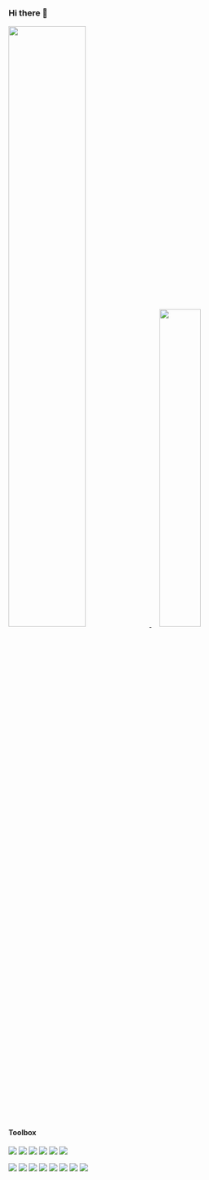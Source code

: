### Hi there 👋

<!--
**VLN37/VLN37** is a ✨ _special_ ✨ repository because its `README.md` (this file) appears on your GitHub profile.

Here are some ideas to get you started:

- 🔭 I’m currently working on ...
- 🌱 I’m currently learning ...
- 👯 I’m looking to collaborate on ...
- 🤔 I’m looking for help with ...
- 💬 Ask me about ...
- 📫 How to reach me: ...
- 😄 Pronouns: ...
- ⚡ Fun fact: ...
-->

<div class='container'>
<a id="box1" href="#">
  <img
    style="height: auto; width: 55%;"
    class="img"
    src="https://github-readme-stats.vercel.app/api?username=VLN37&show_icons=true&theme=slateorange"
  />
</a>
&nbsp;
&nbsp;
<a id="box2" href="#">
  <img
    style="height: auto; width: 40%;"
    class="img"
    src="https://github-readme-stats.vercel.app/api/top-langs/?username=VLN37&theme=slateorange&langs_count=8&layout=compact&hide=Roff"
  />
</a>
</div>


#### Toolbox

<a id="image1" href="#"><img src="https://img.shields.io/badge/c-%2300599C.svg?style=for-the-badge&logo=c&logoColor=white" /></a>
<a id="image2" href="#"><img src="https://img.shields.io/badge/c++-%2300599C.svg?style=for-the-badge&logo=c%2B%2B&logoColor=white" /></a>
<a id="image12" href="#"><img src="https://img.shields.io/badge/Python-3776AB?style=for-the-badge&logo=python&logoColor=white" /></a>
<a id="image3" href="#"><img src="https://img.shields.io/badge/typescript-%23007ACC.svg?style=for-the-badge&logo=typescript&logoColor=white" /></a>
<a id="image4" href="#"><img src="https://img.shields.io/badge/shell_script-%23121011.svg?style=for-the-badge&logo=gnu-bash&logoColor=white" /></a>
<a id="image5" href="#"><img src="https://img.shields.io/badge/rust-%23000000.svg?style=for-the-badge&logo=rust&logoColor=white" /></a>

<a id="image6" href="#"><img src="https://img.shields.io/badge/postgres-%23316192.svg?style=for-the-badge&logo=postgresql&logoColor=white" /></a>
<a id="image7" href="#"><img src="https://img.shields.io/badge/docker-%230db7ed.svg?style=for-the-badge&logo=docker&logoColor=white" /></a>
<a id="image8" href="#"><img src="https://img.shields.io/badge/react-%2320232a.svg?style=for-the-badge&logo=react&logoColor=%2361DAFB" /></a>
<a id="image9" href="#"><img src="https://img.shields.io/badge/nestjs-%23E0234E.svg?style=for-the-badge&logo=nestjs&logoColor=white" /></a>
<a id="image10" href="#"><img src="https://img.shields.io/badge/Linux-FCC624?style=for-the-badge&logo=linux&logoColor=black" /></a>
<a id="image11" href="#"><img src="https://img.shields.io/badge/nginx-%23009639.svg?style=for-the-badge&logo=nginx&logoColor=white" /></a>
<a id="image12" href="#"><img src="https://img.shields.io/badge/Socket.io-black?style=for-the-badge&logo=socket.io&badgeColor=010101" /></a>
<a id="image12" href="#"><img src="https://img.shields.io/badge/Django-092E20?style=for-the-badge&logo=django&logoColor=white" /></a>
<!--

[![C](https://img.shields.io/badge/c-%2300599C.svg?style=for-the-badge&logo=c&logoColor=white)](#)

![C++](https://img.shields.io/badge/c++-%2300599C.svg?style=for-the-badge&logo=c%2B%2B&logoColor=white)
![TypeScript](https://img.shields.io/badge/typescript-%23007ACC.svg?style=for-the-badge&logo=typescript&logoColor=white)
![Rust](https://img.shields.io/badge/rust-%23000000.svg?style=for-the-badge&logo=rust&logoColor=white)
![Shell Script](https://img.shields.io/badge/shell_script-%23121011.svg?style=for-the-badge&logo=gnu-bash&logoColor=white)

![Postgres](https://img.shields.io/badge/postgres-%23316192.svg?style=for-the-badge&logo=postgresql&logoColor=white)
![Docker](https://img.shields.io/badge/docker-%230db7ed.svg?style=for-the-badge&logo=docker&logoColor=white)
![React](https://img.shields.io/badge/react-%2320232a.svg?style=for-the-badge&logo=react&logoColor=%2361DAFB)
![NestJS](https://img.shields.io/badge/nestjs-%23E0234E.svg?style=for-the-badge&logo=nestjs&logoColor=white)
![Linux](https://img.shields.io/badge/Linux-FCC624?style=for-the-badge&logo=linux&logoColor=black)
![Nginx](https://img.shields.io/badge/nginx-%23009639.svg?style=for-the-badge&logo=nginx&logoColor=white)
![Socket.io](https://img.shields.io/badge/Socket.io-black?style=for-the-badge&logo=socket.io&badgeColor=010101)

--->
